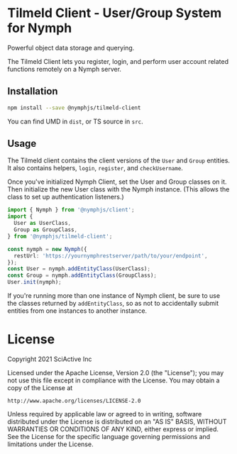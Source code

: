 # Tilmeld Client - User/Group System for Nymph

Powerful object data storage and querying.

The Tilmeld Client lets you register, login, and perform user account related functions remotely on a Nymph server.

## Installation

```sh
npm install --save @nymphjs/tilmeld-client
```

You can find UMD in `dist`, or TS source in `src`.

## Usage

The Tilmeld client contains the client versions of the `User` and `Group` entities. It also contains helpers, `login`, `register`, and `checkUsername`.

Once you've initialized Nymph Client, set the User and Group classes on it. Then initialize the new User class with the Nymph instance. (This allows the class to set up authentication listeners.)

```ts
import { Nymph } from '@nymphjs/client';
import {
  User as UserClass,
  Group as GroupClass,
} from '@nymphjs/tilmeld-client';

const nymph = new Nymph({
  restUrl: 'https://yournymphrestserver/path/to/your/endpoint',
});
const User = nymph.addEntityClass(UserClass);
const Group = nymph.addEntityClass(GroupClass);
User.init(nymph);
```

If you're running more than one instance of Nymph client, be sure to use the classes returned by `addEntityClass`, so as not to accidentally submit entities from one instances to another instance.

# License

Copyright 2021 SciActive Inc

Licensed under the Apache License, Version 2.0 (the "License");
you may not use this file except in compliance with the License.
You may obtain a copy of the License at

    http://www.apache.org/licenses/LICENSE-2.0

Unless required by applicable law or agreed to in writing, software
distributed under the License is distributed on an "AS IS" BASIS,
WITHOUT WARRANTIES OR CONDITIONS OF ANY KIND, either express or implied.
See the License for the specific language governing permissions and
limitations under the License.
